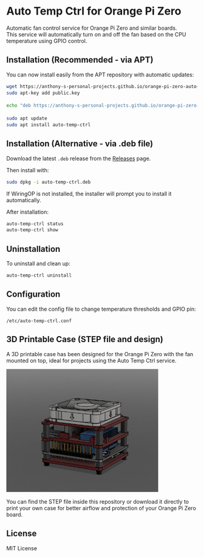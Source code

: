 # Auto Temp Ctrl for Orange Pi Zero

Automatic fan control service for Orange Pi Zero and similar boards.  
This service will automatically turn on and off the fan based on the CPU temperature using GPIO control.

## Installation (Recommended - via APT)

You can now install easily from the APT repository with automatic updates:

```bash
wget https://anthony-s-personal-projects.github.io/orange-pi-zero-auto-temp-ctrl/public.key
sudo apt-key add public.key

echo "deb https://anthony-s-personal-projects.github.io/orange-pi-zero-auto-temp-ctrl/ ./" | sudo tee /etc/apt/sources.list.d/auto-temp-ctrl.list

sudo apt update
sudo apt install auto-temp-ctrl
```

## Installation (Alternative - via .deb file)

Download the latest `.deb` release from the [Releases](https://github.com/Anthony-s-Personal-Projects/orange-pi-zero-auto-temp-ctrl/releases) page.

Then install with:

```bash
sudo dpkg -i auto-temp-ctrl.deb
```

If WiringOP is not installed, the installer will prompt you to install it automatically.

After installation:

```bash
auto-temp-ctrl status
auto-temp-ctrl show
```

## Uninstallation

To uninstall and clean up:

```bash
auto-temp-ctrl uninstall
```

## Configuration

You can edit the config file to change temperature thresholds and GPIO pin:

```
/etc/auto-temp-ctrl.conf
```

## 3D Printable Case (STEP file and design)

A 3D printable case has been designed for the Orange Pi Zero with the fan mounted on top, ideal for projects using the Auto Temp Ctrl service.

<img src="3d model.JPG" alt="3D Case Model" width="400">

You can find the STEP file inside this repository or download it directly to print your own case for better airflow and protection of your Orange Pi Zero board.

## License

MIT License

